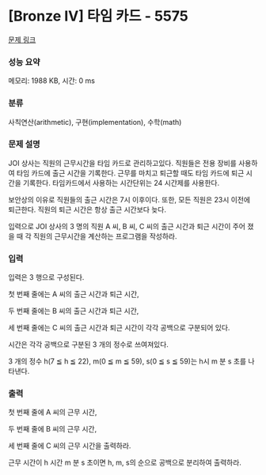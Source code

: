 # [Bronze IV] 타임 카드 - 5575 

[문제 링크](https://www.acmicpc.net/problem/5575) 

### 성능 요약

메모리: 1988 KB, 시간: 0 ms

### 분류

사칙연산(arithmetic), 구현(implementation), 수학(math)

### 문제 설명

<p>JOI 상사는 직원의 근무시간을 타임 카드로 관리하고있다. 직원들은 전용 장비를 사용하여 타임 카드에 출근 시간을 기록한다. 근무를 마치고 퇴근할 때도 타임 카드에 퇴근 시간을 기록한다. 타임카드에서 사용하는 시간단위는 24 시간제를 사용한다.</p>

<p>보안상의 이유로 직원들의 출근 시간은 7시 이후이다. 또한, 모든 직원은 23시 이전에 퇴근한다. 직원의 퇴근 시간은 항상 출근 시간보다 늦다.</p>

<p>입력으로 JOI 상사의 3 명의 직원 A 씨, B 씨, C 씨의 출근 시간과 퇴근 시간이 주어 졌을 때 각 직원의 근무시간을 계산하는 프로그램을 작성하라.</p>

### 입력 

 <p>입력은 3 행으로 구성된다.</p>

<p>첫 번째 줄에는 A 씨의 출근 시간과 퇴근 시간,</p>

<p>두 번째 줄에는 B 씨의 출근 시간과 퇴근 시간,</p>

<p>세 번째 줄에는 C 씨의 출근 시간과 퇴근 시간이 각각 공백으로 구분되어 있다.</p>

<p>시간은 각각 공백으로 구분된 3 개의 정수로 쓰여져있다.</p>

<p>3 개의 정수 h(7 ≦ h ≦ 22), m(0 ≦ m ≦ 59), s(0 ≦ s ≦ 59)는 h시 m 분 s 초를 나타낸다.</p>

### 출력 

 <p>첫 번째 줄에 A 씨의 근무 시간,</p>

<p>두 번째 줄에 B 씨의 근무 시간,</p>

<p>세 번째 줄에 C 씨의 근무 시간을 출력하라.</p>

<p>근무 시간이 h 시간 m 분 s 초이면 h, m, s의 순으로 공백으로 분리하여 출력하라.</p>


